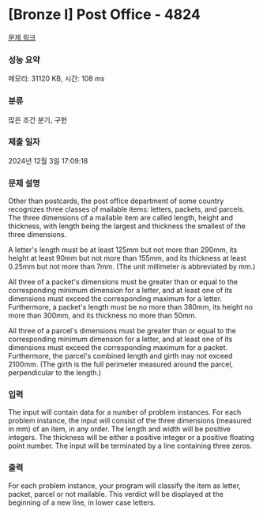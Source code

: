 # [Bronze I] Post Office - 4824 

[문제 링크](https://www.acmicpc.net/problem/4824) 

### 성능 요약

메모리: 31120 KB, 시간: 108 ms

### 분류

많은 조건 분기, 구현

### 제출 일자

2024년 12월 3일 17:09:18

### 문제 설명

<p>Other than postcards, the post office department of some country recognizes three classes of mailable items: letters, packets, and parcels. The three dimensions of a mailable item are called length, height and thickness, with length being the largest and thickness the smallest of the three dimensions.</p>

<p>A letter's length must be at least 125mm but not more than 290mm, its height at least 90mm but not more than 155mm, and its thickness at least 0.25mm but not more than 7mm. (The unit millimeter is abbreviated by mm.)</p>

<p>All three of a packet's dimensions must be greater than or equal to the corresponding minimum dimension for a letter, and at least one of its dimensions must exceed the corresponding maximum for a letter. Furthermore, a packet's length must be no more than 380mm, its height no more than 300mm, and its thickness no more than 50mm.</p>

<p>All three of a parcel's dimensions must be greater than or equal to the corresponding minimum dimension for a letter, and at least one of its dimensions must exceed the corresponding maximum for a packet. Furthermore, the parcel's combined length and girth may not exceed 2100mm. (The girth is the full perimeter measured around the parcel, perpendicular to the length.)</p>

### 입력 

 <p>The input will contain data for a number of problem instances. For each problem instance, the input will consist of the three dimensions (measured in mm) of an item, in any order. The length and width will be positive integers. The thickness will be either a positive integer or a positive floating point number. The input will be terminated by a line containing three zeros.</p>

### 출력 

 <p>For each problem instance, your program will classify the item as letter, packet, parcel or not mailable. This verdict will be displayed at the beginning of a new line, in lower case letters.</p>

